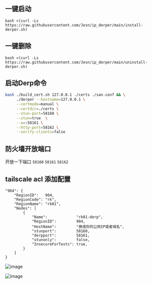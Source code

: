 
## 一键启动
```
bash <(curl -Ls https://raw.githubusercontent.com/Jesn/ip_derper/main/install-derper.sh)
```

## 一键删除
```
bash <(curl -Ls https://raw.githubusercontent.com/Jesn/ip_derper/main/uninstall-derper.sh)
```

## 启动Derp命令

``` bash
bash ./build_cert.sh 127.0.0.1 ./certs ./san.conf && \
     ./derper --hostname=127.0.0.1 \
     --certmode=manual \
     --certdir=./certs \
     --stun-port=58160 \
     --stun=true  \
     --a=:58161 \
     --http-port=58162 \
     --verify-clients=false
```

## 防火墙开放端口
开放一下端口 `58160` `58161` `58162`

## tailscale acl 添加配置
``` 
"904": {
	"RegionID":   904,
	"RegionCode": "rk",
	"RegionName": "rk01",
	"Nodes": [
		{
			"Name":             "rk01-derp",
			"RegionID":         904,
			"HostName":         "换成你的公网IP或者域名",
			"stunport":         58160,
			"derpport":         58161,
			"stunonly":         false,
			"InsecureForTests": true,
		}
	]
}
```


![image](https://github.com/Jesn/ip_derper/assets/5728274/e9150aaa-6980-4855-9f3c-6b46d70fe0ad)

![image](https://github.com/Jesn/ip_derper/assets/5728274/120338ea-15e2-4712-a940-bc9e86c783ba)

